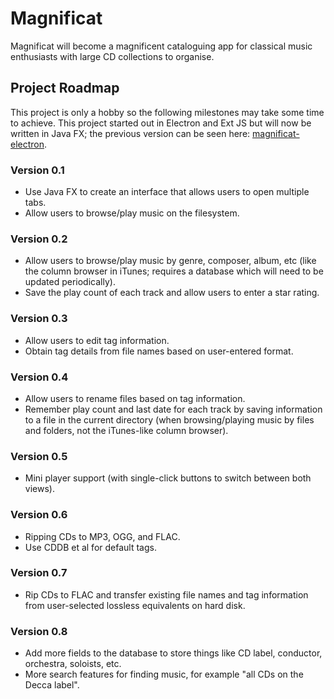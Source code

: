 # Magnificat
Magnificat will become a magnificent cataloguing app for classical music enthusiasts with large CD collections to organise. 

## Project Roadmap

This project is only a hobby so the following milestones may take some time to achieve. This project started out in Electron and Ext JS but will now be written in Java FX; the previous version can be seen here: [magnificat-electron](https://github.com/mfearby/magnificat-electron).

### Version 0.1
- Use Java FX to create an interface that allows users to open multiple tabs.
- Allow users to browse/play music on the filesystem.

### Version 0.2
- Allow users to browse/play music by genre, composer, album, etc (like the column browser in iTunes; requires a database which will need to be updated periodically).
- Save the play count of each track and allow users to enter a star rating.

### Version 0.3
- Allow users to edit tag information.
- Obtain tag details from file names based on user-entered format.

### Version 0.4
- Allow users to rename files based on tag information.
- Remember play count and last date for each track by saving information to a file in the current directory (when browsing/playing music by files and folders, not the iTunes-like column browser).

### Version 0.5
- Mini player support (with single-click buttons to switch between both views).

### Version 0.6
- Ripping CDs to MP3, OGG, and FLAC.
- Use CDDB et al for default tags.
 
### Version 0.7
- Rip CDs to FLAC and transfer existing file names and tag information from user-selected lossless equivalents on hard disk.

### Version 0.8
- Add more fields to the database to store things like CD label, conductor, orchestra, soloists, etc.
- More search features for finding music, for example "all CDs on the Decca label".
